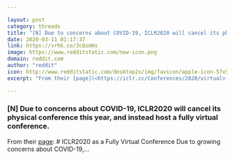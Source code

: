 ```yaml
---

layout: post
category: threads
title: "[N] Due to concerns about COVID-19, ICLR2020 will cancel its physical conference this year, and instead host a fully virtual conference."
date: 2020-03-11 01:17:37
link: https://vrhk.co/3cQsmHs
image: https://www.redditstatic.com/new-icon.png
domain: reddit.com
author: "reddit"
icon: http://www.redditstatic.com/desktop2x/img/favicon/apple-icon-57x57.png
excerpt: "From their [page](<https://iclr.cc/Conferences/2020/virtual>): # ICLR2020 as a Fully Virtual Conference Due to growing concerns about COVID-19,..."

---
```


### [N] Due to concerns about COVID-19, ICLR2020 will cancel its physical conference this year, and instead host a fully virtual conference.

From their [page](<https://iclr.cc/Conferences/2020/virtual>): # ICLR2020 as a Fully Virtual Conference Due to growing concerns about COVID-19,...